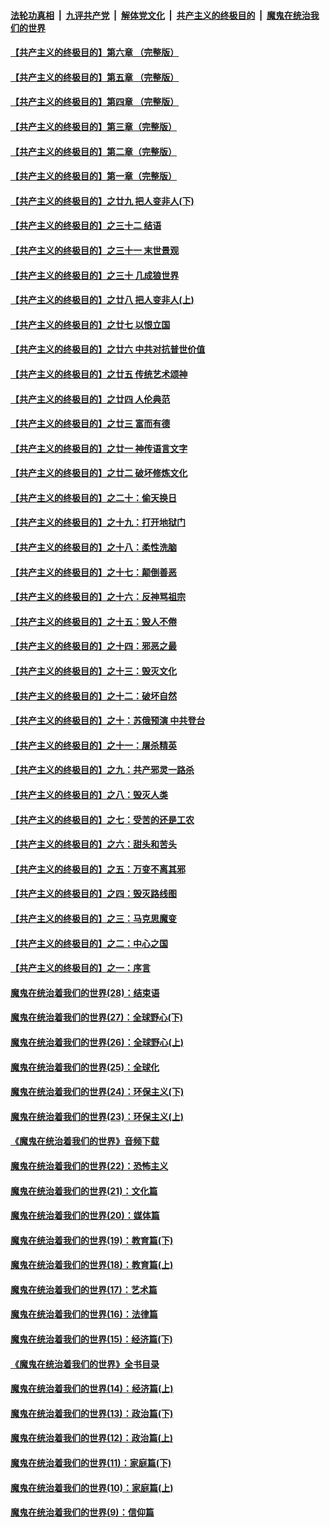 

####  [法轮功真相](../../../../basic/blob/master/README.md?t=05151501) &nbsp;|&nbsp; [九评共产党](../../../../9ping.md/blob/master/README.md?t=05151501) &nbsp;|&nbsp; [解体党文化](../../../../jtdwh.md/blob/master/README.md?t=05151501)  &nbsp;|&nbsp; [共产主义的终极目的](../../../../gczydzjmd.md/blob/master/README.md?t=05151501) &nbsp;|&nbsp; [魔鬼在统治我们的世界](../../../../mgztzwmdsj.md/blob/master/README.md?t=05151501) 

#### [【共产主义的终极目的】第六章 （完整版）](../pages/nsc422/n11428913.md?t=05151501) 

#### [【共产主义的终极目的】第五章 （完整版）](../pages/nsc422/n11428912.md?t=05151501) 

#### [【共产主义的终极目的】第四章 （完整版）](../pages/nsc422/n11428907.md?t=05151501) 

#### [【共产主义的终极目的】第三章（完整版）](../pages/nsc422/n11428848.md?t=05151501) 

#### [【共产主义的终极目的】第二章（完整版）](../pages/nsc422/n11428831.md?t=05151501) 

#### [【共产主义的终极目的】第一章（完整版）](../pages/nsc422/n11417651.md?t=05151501) 

#### [【共产主义的终极目的】之廿九 把人变非人(下)](../pages/nsc422/n11344140.md?t=05151501) 

#### [【共产主义的终极目的】之三十二 结语](../pages/nsc422/n11360535.md?t=05151501) 

#### [【共产主义的终极目的】之三十一 末世景观](../pages/nsc422/n11351129.md?t=05151501) 

#### [【共产主义的终极目的】之三十 几成狼世界](../pages/nsc422/n11348280.md?t=05151501) 

#### [【共产主义的终极目的】之廿八 把人变非人(上)](../pages/nsc422/n11340492.md?t=05151501) 

#### [【共产主义的终极目的】之廿七 以恨立国](../pages/nsc422/n11336944.md?t=05151501) 

#### [【共产主义的终极目的】之廿六 中共对抗普世价值](../pages/nsc422/n11324785.md?t=05151501) 

#### [【共产主义的终极目的】之廿五 传统艺术颂神](../pages/nsc422/n11296396.md?t=05151501) 

#### [【共产主义的终极目的】之廿四 人伦典范](../pages/nsc422/n11296397.md?t=05151501) 

#### [【共产主义的终极目的】之廿三 富而有德](../pages/nsc422/n11283598.md?t=05151501) 

#### [【共产主义的终极目的】之廿一 神传语言文字](../pages/nsc422/n11263265.md?t=05151501) 

#### [【共产主义的终极目的】之廿二 破坏修炼文化](../pages/nsc422/n11245728.md?t=05151501) 

#### [【共产主义的终极目的】之二十：偷天换日](../pages/nsc422/n11238846.md?t=05151501) 

#### [【共产主义的终极目的】之十九：打开地狱门](../pages/nsc422/n11206376.md?t=05151501) 

#### [【共产主义的终极目的】之十八：柔性洗脑](../pages/nsc422/n11199994.md?t=05151501) 

#### [【共产主义的终极目的】之十七：颠倒善恶](../pages/nsc422/n11179782.md?t=05151501) 

#### [【共产主义的终极目的】之十六：反神骂祖宗](../pages/nsc422/n11166798.md?t=05151501) 

#### [【共产主义的终极目的】之十五：毁人不倦](../pages/nsc422/n11166792.md?t=05151501) 

#### [【共产主义的终极目的】之十四：邪恶之最](../pages/nsc422/n11150249.md?t=05151501) 

#### [【共产主义的终极目的】之十三：毁灭文化](../pages/nsc422/n11135227.md?t=05151501) 

#### [【共产主义的终极目的】之十二：破坏自然](../pages/nsc422/n11135214.md?t=05151501) 

#### [【共产主义的终极目的】之十：苏俄预演 中共登台](../pages/nsc422/n11118424.md?t=05151501) 

#### [【共产主义的终极目的】之十一：屠杀精英](../pages/nsc422/n11118442.md?t=05151501) 

#### [【共产主义的终极目的】之九：共产邪灵一路杀](../pages/nsc422/n11114139.md?t=05151501) 

#### [【共产主义的终极目的】之八：毁灭人类](../pages/nsc422/n11108503.md?t=05151501) 

#### [【共产主义的终极目的】之七：受苦的还是工农](../pages/nsc422/n11101809.md?t=05151501) 

#### [【共产主义的终极目的】之六：甜头和苦头](../pages/nsc422/n11096971.md?t=05151501) 

#### [【共产主义的终极目的】之五：万变不离其邪](../pages/nsc422/n11091285.md?t=05151501) 

#### [【共产主义的终极目的】之四：毁灭路线图](../pages/nsc422/n11086284.md?t=05151501) 

#### [【共产主义的终极目的】之三：马克思魔变](../pages/nsc422/n11061941.md?t=05151501) 

#### [【共产主义的终极目的】之二：中心之国](../pages/nsc422/n11047728.md?t=05151501) 

#### [【共产主义的终极目的】之一：序言](../pages/nsc422/n11086077.md?t=05151501) 

#### [魔鬼在统治着我们的世界(28)：结束语](../pages/nsc422/n10936246.md?t=05151501) 

#### [魔鬼在统治着我们的世界(27)：全球野心(下)](../pages/nsc422/n10928319.md?t=05151501) 

#### [魔鬼在统治着我们的世界(26)：全球野心(上)](../pages/nsc422/n10900318.md?t=05151501) 

#### [魔鬼在统治着我们的世界(25)：全球化](../pages/nsc422/n10788205.md?t=05151501) 

#### [魔鬼在统治着我们的世界(24)：环保主义(下)](../pages/nsc422/n10695307.md?t=05151501) 

#### [魔鬼在统治着我们的世界(23)：环保主义(上)](../pages/nsc422/n10688613.md?t=05151501) 

#### [《魔鬼在统治着我们的世界》音频下载](../pages/nsc422/n10635553.md?t=05151501) 

#### [魔鬼在统治着我们的世界(22)：恐怖主义](../pages/nsc422/n10614727.md?t=05151501) 

#### [魔鬼在统治着我们的世界(21)：文化篇](../pages/nsc422/n10597706.md?t=05151501) 

#### [魔鬼在统治着我们的世界(20)：媒体篇](../pages/nsc422/n10586579.md?t=05151501) 

#### [魔鬼在统治着我们的世界(19)：教育篇(下)](../pages/nsc422/n10564808.md?t=05151501) 

#### [魔鬼在统治着我们的世界(18)：教育篇(上)](../pages/nsc422/n10526970.md?t=05151501) 

#### [魔鬼在统治着我们的世界(17)：艺术篇](../pages/nsc422/n10499093.md?t=05151501) 

#### [魔鬼在统治着我们的世界(16)：法律篇](../pages/nsc422/n10485969.md?t=05151501) 

#### [魔鬼在统治着我们的世界(15)：经济篇(下)](../pages/nsc422/n10469975.md?t=05151501) 

#### [《魔鬼在统治着我们的世界》全书目录](../pages/nsc422/n10464261.md?t=05151501) 

#### [魔鬼在统治着我们的世界(14)：经济篇(上)](../pages/nsc422/n10457370.md?t=05151501) 

#### [魔鬼在统治着我们的世界(13)：政治篇(下)](../pages/nsc422/n10448270.md?t=05151501) 

#### [魔鬼在统治着我们的世界(12)：政治篇(上)](../pages/nsc422/n10444576.md?t=05151501) 

#### [魔鬼在统治着我们的世界(11)：家庭篇(下)](../pages/nsc422/n10440961.md?t=05151501) 

#### [魔鬼在统治着我们的世界(10)：家庭篇(上)](../pages/nsc422/n10435448.md?t=05151501) 

#### [魔鬼在统治着我们的世界(9)：信仰篇](../pages/nsc422/n10432159.md?t=05151501) 

